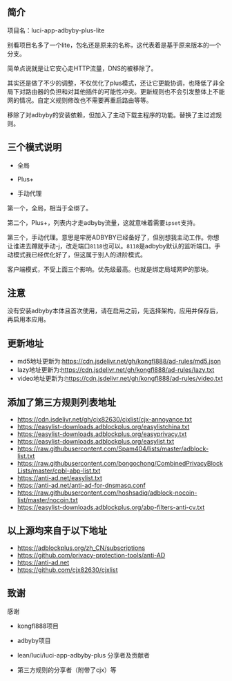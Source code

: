 ## 简介

项目名：luci-app-adbyby-plus-lite

别看项目名多了一个lite，包名还是原来的名称，这代表着是基于原来版本的一个分支。

简单点说就是让它安心走HTTP流量，DNS的被移除了。

其实还是做了不少的调整，不仅优化了plus模式，还让它更能协调，也降低了非全局下对路由器的负担和对其他插件的可能性冲突。更新规则也不会引发整体上不能网的情况。自定义规则修改也不需要再重启路由等等。

移除了对adbyby的安装依赖，但加入了主动下载主程序的功能。替换了主过滤规则。

## 三个模式说明

- 全局

- Plus+

- 手动代理

第一个，全局，相当于全绑了。

第二个，Plus+，列表内才走adbyby流量，这就意味着需要`ipset`支持。

第三个，手动代理。意思是牢房ADBYBY已经备好了，但别想我主动工作。你想让谁进去蹲就手动-j，改走端口`8118`也可以。`8118`是adbyby默认的监听端口。手动模式我已经优化好了，但这属于别人的进阶模式。

客户端模式，不受上面三个影响。优先级最高。也就是绑定局域网IP的那块。

## 注意

没有安装adbyby本体且首次使用，请在启用之前，先选择架构，应用并保存后，再启用本应用。

## 更新地址
- md5地址更新为:https://cdn.jsdelivr.net/gh/kongfl888/ad-rules/md5.json
- lazy地址更新为:https://cdn.jsdelivr.net/gh/kongfl888/ad-rules/lazy.txt
- video地址更新为:https://cdn.jsdelivr.net/gh/kongfl888/ad-rules/video.txt
## 添加了第三方规则列表地址
- https://cdn.jsdelivr.net/gh/cjx82630/cjxlist/cjx-annoyance.txt
- https://easylist-downloads.adblockplus.org/easylistchina.txt
- https://easylist-downloads.adblockplus.org/easyprivacy.txt
- https://easylist-downloads.adblockplus.org/easylist.txt
- https://raw.githubusercontent.com/Spam404/lists/master/adblock-list.txt
- https://raw.githubusercontent.com/bongochong/CombinedPrivacyBlockLists/master/cpbl-abp-list.txt
- https://anti-ad.net/easylist.txt
- https://anti-ad.net/anti-ad-for-dnsmasq.conf
- https://raw.githubusercontent.com/hoshsadiq/adblock-nocoin-list/master/nocoin.txt
- https://easylist-downloads.adblockplus.org/abp-filters-anti-cv.txt

## 以上源均来自于以下地址
- https://adblockplus.org/zh_CN/subscriptions
- https://github.com/privacy-protection-tools/anti-AD
- https://anti-ad.net
- https://github.com/cjx82630/cjxlist

## 致谢

感谢

- kongfl888项目

- adbyby项目

- lean/luci/luci-app-adbyby-plus 分享者及贡献者

- 第三方规则的分享者（附带了cjx）等
